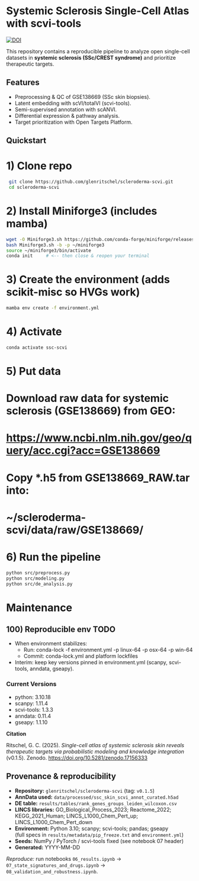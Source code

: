 # Systemic Sclerosis Single-Cell Atlas with scvi-tools

[![DOI](https://zenodo.org/badge/DOI/10.5281/zenodo.17156333.svg)](https://doi.org/10.5281/zenodo.17156333)

This repository contains a reproducible pipeline to analyze open single-cell datasets in **systemic sclerosis (SSc/CREST syndrome)** and prioritize therapeutic targets.

## Features
- Preprocessing & QC of GSE138669 (SSc skin biopsies).
- Latent embedding with scVI/totalVI (scvi-tools).
- Semi-supervised annotation with scANVI.
- Differential expression & pathway analysis.
- Target prioritization with Open Targets Platform.

## Quickstart
# 1) Clone repo
```bash
 git clone https://github.com/glenritschel/scleroderma-scvi.git
 cd scleroderma-scvi
```

# 2) Install Miniforge3 (includes mamba)
```bash
wget -O Miniforge3.sh https://github.com/conda-forge/miniforge/releases/latest/download/Miniforge3-Linux-x86_64.sh
bash Miniforge3.sh -b -p ~/miniforge3
source ~/miniforge3/bin/activate
conda init     # <-- then close & reopen your terminal
```

# 3) Create the environment (adds scikit-misc so HVGs work)
```bash
mamba env create -f environment.yml
```

# 4) Activate
```bash
conda activate ssc-scvi
```

# 5) Put data
# Download raw data for systemic sclerosis (GSE138669) from GEO:
#   https://www.ncbi.nlm.nih.gov/geo/query/acc.cgi?acc=GSE138669
# Copy *.h5 from GSE138669_RAW.tar into:
#   ~/scleroderma-scvi/data/raw/GSE138669/

# 6) Run the pipeline
```bash
python src/preprocess.py
python src/modeling.py
python src/de_analysis.py
```

# Maintenance
## 100) Reproducible env TODO
- When environment stabilizes:
  - Run: conda-lock -f environment.yml -p linux-64 -p osx-64 -p win-64
  - Commit: conda-lock.yml and platform lockfiles
- Interim: keep key versions pinned in environment.yml (scanpy, scvi-tools, anndata, gseapy).

### Current Versions
- python: 3.10.18
- scanpy: 1.11.4
- scvi-tools: 1.3.3
- anndata: 0.11.4
- gseapy: 1.1.10

**Citation**

Ritschel, G. C. (2025). *Single-cell atlas of systemic sclerosis skin reveals therapeutic targets via probabilistic modeling and knowledge integration* (v0.1.5). Zenodo. https://doi.org/10.5281/zenodo.17156333

## Provenance & reproducibility

- **Repository:** `glenritschel/scleroderma-scvi` (tag: `v0.1.5`)
- **AnnData used:** `data/processed/ssc_skin_scvi_annot_curated.h5ad`
- **DE table:** `results/tables/rank_genes_groups_leiden_wilcoxon.csv`
- **LINCS libraries:** GO_Biological_Process_2023; Reactome_2022; KEGG_2021_Human; LINCS_L1000_Chem_Pert_up; LINCS_L1000_Chem_Pert_down  
- **Environment:** Python 3.10; scanpy; scvi-tools; pandas; gseapy  
  (full specs in `results/metadata/pip_freeze.txt` and `environment.yml`)
- **Seeds:** NumPy / PyTorch / scvi-tools fixed (see notebook 07 header)
- **Generated:** YYYY-MM-DD

_Reproduce:_ run notebooks `06_results.ipynb` → `07_state_signatures_and_drugs.ipynb` → `08_validation_and_robustness.ipynb`.
